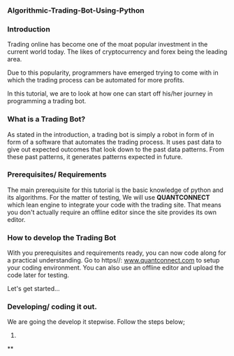### Algorithmic-Trading-Bot-Using-Python

### Introduction
Trading online has become one of the moat popular investment in the current world 
today. The likes of cryptocurrency and forex being the leading area.

Due to this popularity, programmers have emerged trying to come with
in which the trading process can be automated for more profits.

In this tutorial, we are to look at how one can start off his/her journey
in programming a trading bot.

### What is a Trading Bot?

As stated in the introduction, a trading bot is simply a robot in form of
in form of a software that automates the trading process.
It uses past data to give out expected outcomes that look down to the 
past data patterns.
From these past patterns, it generates patterns expected in future.

### Prerequisites/ Requirements

The main prerequisite for this tutorial is the basic knowledge of python
and its algorithms. For the matter of testing, We will use **QUANTCONNECT** which 
lean engine to integrate your code with the trading site.
That means you don't actually require an offline editor since the site provides
its own editor.


### How to develop the Trading Bot

With you prerequisites and requirements ready, you can now code along for
a practical understanding.
Go to https//: www.quantconnect.com to setup your coding environment. You can 
also use an offline editor and upload the code later for testing.

Let's get started...

### Developing/ coding it out.
We are going the develop it stepwise. Follow the steps below;

1.





**
